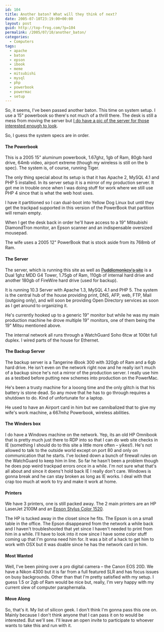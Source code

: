 ```yaml
---
id: 104
title: Another baton? What will they think of next?
date: 2005-07-10T23:19:00+00:00
layout: post
guid: http://top-frog.com/?p=104
permalink: /2005/07/10/another_baton/
categories:
  - Computers
tags:
  - apache
  - baton
  - epson
  - ibook
  - meme
  - mitsubishi
  - mysql
  - php
  - powerbook
  - powermac
  - setup
---
```

So, it seems, I've been passed another baton. This time on system setup. I use a 15" powerbook so there's not much of a thrill there. The desk is still a mess from moving the server but [I do have a pic of the server for those interested enough to look](/assets/articles/server.jpg).

So, I guess the system specs are in order.

#### The Powerbook

This is a 2005 15" aluminum powerbook, 1.67ghz, 1gb of Ram, 80gb hard drive, 64mb video, airport extreme (though my wireless is still on the b spec). The system is, of course, running Tiger.

The only thing special about its setup is that it has Apache 2, MySQL 4.1 and PHP 5 installed. In its server setup it is a mirror of my production server. It got me in trouble once when I was doing stuff for work where we still use PHP 4 since that is what the web host uses.

I have it partitioned so I can dual-boot into Yellow Dog Linux but until they get the trackpad supported in this version of the PowerBook that partition will remain empty.

When I get the desk back in order he'll have access to a 19" Mitsubishi DiamondTron monitor, an Epson scanner and an indispensable oversized mousepad.

The wife uses a 2005 12" PowerBook that is stock aside from its 768mb of Ram.

#### The Server

The server, which is running this site as well as ~~[Puddlemonkey's site](http://puddlemonkey.com)~~ is a Dual 1ghz MDD G4 Tower, 1.75gb of Ram, 110gb of internal hard drive and another 180gb of FireWire hard drive (used for backup).

It is running 10.3 Server with Apache 1.3, MySQL 4.1 and PHP 5. The system is the central hub of the house providing print, DNS, AFP, web, FTP, Mail (outgoing only), and will soon be providing Open Directory services as soon as I get around to organizing it.

He's currently hooked up to a generic 19" monitor but while he was my main production machine he drove multiple 19" monitors, one of them being the 19" Mitsu mentioned above.

The internal network all runs through a WatchGuard Soho 6tcw at 100bt full duplex. I wired parts of the house for Ethernet.

#### The Backup Server

The backup server is a Tangerine iBook 300 with 320gb of Ram and a 6gb hard drive. He isn't even on the network right now and he really isn't much of a backup since he's not a mirror of the production server. I really use him as a testbed before putting new schemes into production on the PowerMac.

He's been a trusty machine for a looong time and the only glitch is that his battery is stone dead. So any move that he has to go through requires a shutdown to do. Kind of unfortunate for a laptop. 

He used to have an Airport card in him but we cannibalized that to give my wife's work machine, a 667mhz Powerbook, wireless abilities.

#### The Winders box

I do have a Windows machine on the network. Yep, its an old HP Omnibook that is pretty much just there to RDP into so that I can do web site checks in IE (something I should do to this site a little more often – yikes!). He's not allowed to talk to the outside world except on port 80 and only on communication that he starts. I've locked down a bunch of firewall rules on the WatchGuard to keep him in line. So far he hasn't been a problem though he does pop weird trackpad errors once in a while. I'm not sure what that's all about and since it doens't hold back IE I really don't care. Windows is gonna break and he can stay broken as long as IE works. I deal with that crap too much at work to try and make it work at home.

#### Printers

We have 3 printers, one is still packed away. The 2 main printers are an HP LaserJet 2100M and an [Epson Stylus Color 1520](/2004/11/21/thats_why_i_keep_doing_it).

The HP is tucked away in the closet since he fits. The Epson is on a small table in the office. The Epson disappeared from the network a while back and I haven't troubleshooted that yet since I haven't needed to print from him in a while. I'll have to look into it now since I have some color stuff coming up that I'm gonna need him for. It was a bit of a hack to get him to work with OSX but it was doable since he has the network card in him.

#### Most Wanted

Well, I've been pining over a pro digital camera – the Canon EOS 20D. We have a Nikon 4300 but it is far from a full featured SLR and has focus issues on busy backgrounds. Other than that I'm pretty satisfied with my setup. I guess 1.5 or 2gb of Ram would be nice but, really, I'm very happy with my current slew of computer paraphernalia.

#### Move Along

So, that's it. My list of silicon geek. I don't think I'm gonna pass this one on. Mainly because I don't think anyone that I can pass it on to would be interested. But we'll see. I'll leave an open invite to participate to whoever wants to take this and run with it.